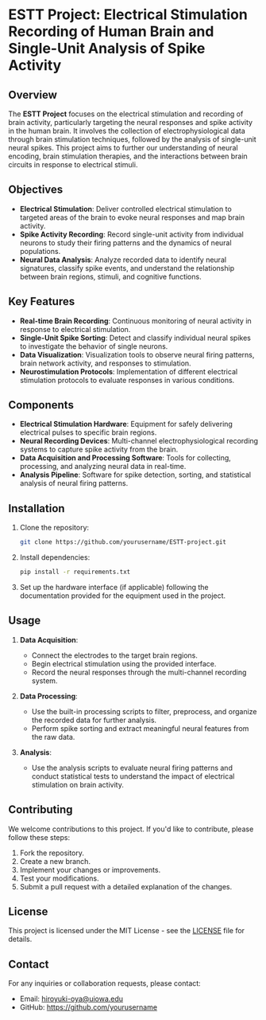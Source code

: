 # ESTT Project: Electrical Stimulation Recording of Human Brain and Single-Unit Analysis of Spike Activity

## Overview

The **ESTT Project** focuses on the electrical stimulation and recording of brain activity, particularly targeting the neural responses and spike activity in the human brain. It involves the collection of electrophysiological data through brain stimulation techniques, followed by the analysis of single-unit neural spikes. This project aims to further our understanding of neural encoding, brain stimulation therapies, and the interactions between brain circuits in response to electrical stimuli.

## Objectives

- **Electrical Stimulation**: Deliver controlled electrical stimulation to targeted areas of the brain to evoke neural responses and map brain activity.
- **Spike Activity Recording**: Record single-unit activity from individual neurons to study their firing patterns and the dynamics of neural populations.
- **Neural Data Analysis**: Analyze recorded data to identify neural signatures, classify spike events, and understand the relationship between brain regions, stimuli, and cognitive functions.

## Key Features

- **Real-time Brain Recording**: Continuous monitoring of neural activity in response to electrical stimulation.
- **Single-Unit Spike Sorting**: Detect and classify individual neural spikes to investigate the behavior of single neurons.
- **Data Visualization**: Visualization tools to observe neural firing patterns, brain network activity, and responses to stimulation.
- **Neurostimulation Protocols**: Implementation of different electrical stimulation protocols to evaluate responses in various conditions.

## Components

- **Electrical Stimulation Hardware**: Equipment for safely delivering electrical pulses to specific brain regions.
- **Neural Recording Devices**: Multi-channel electrophysiological recording systems to capture spike activity from the brain.
- **Data Acquisition and Processing Software**: Tools for collecting, processing, and analyzing neural data in real-time.
- **Analysis Pipeline**: Software for spike detection, sorting, and statistical analysis of neural firing patterns.

## Installation

1. Clone the repository:
    ```bash
    git clone https://github.com/yourusername/ESTT-project.git
    ```

2. Install dependencies:
    ```bash
    pip install -r requirements.txt
    ```

3. Set up the hardware interface (if applicable) following the documentation provided for the equipment used in the project.

## Usage

1. **Data Acquisition**: 
    - Connect the electrodes to the target brain regions.
    - Begin electrical stimulation using the provided interface.
    - Record the neural responses through the multi-channel recording system.

2. **Data Processing**: 
    - Use the built-in processing scripts to filter, preprocess, and organize the recorded data for further analysis.
    - Perform spike sorting and extract meaningful neural features from the raw data.

3. **Analysis**: 
    - Use the analysis scripts to evaluate neural firing patterns and conduct statistical tests to understand the impact of electrical stimulation on brain activity.

## Contributing

We welcome contributions to this project. If you'd like to contribute, please follow these steps:

1. Fork the repository.
2. Create a new branch.
3. Implement your changes or improvements.
4. Test your modifications.
5. Submit a pull request with a detailed explanation of the changes.

## License

This project is licensed under the MIT License - see the [LICENSE](LICENSE) file for details.

## Contact

For any inquiries or collaboration requests, please contact:

- Email: hiroyuki-oya@uiowa.edu
- GitHub: https://github.com/yourusername

